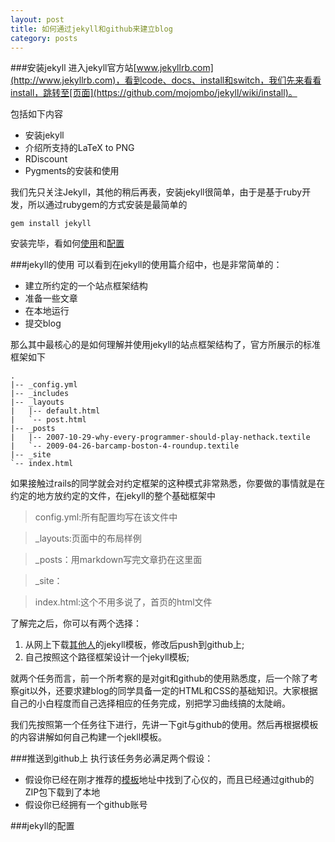 ```yaml
---
layout: post
title: 如何通过jekyll和github来建立blog
category: posts
---
```


###安装jekyll
进入jekyll官方站[www.jekyllrb.com](http://www.jekyllrb.com)，看到code、docs、install和switch，我们先来看看install，跳转至[页面](https://github.com/mojombo/jekyll/wiki/install)。

包括如下内容

- 安装jekyll
- 介绍所支持的LaTeX to PNG
- RDiscount
- Pygments的安装和使用

我们先只关注Jekyll，其他的稍后再表，安装jekyll很简单，由于是基于ruby开发，所以通过rubygem的方式安装是最简单的

	gem install jekyll

安装完毕，看如何[使用](https://github.com/mojombo/jekyll/wiki/usage)和[配置](https://github.com/mojombo/jekyll/wiki/configuration)

###jekyll的使用
可以看到在jekyll的使用篇介绍中，也是非常简单的：

- 建立所约定的一个站点框架结构
- 准备一些文章
- 在本地运行
- 提交blog

那么其中最核心的是如何理解并使用jekyll的站点框架结构了，官方所展示的标准框架如下

	.
	|-- _config.yml
	|-- _includes
	|-- _layouts
	|   |-- default.html
	|   `-- post.html
	|-- _posts
	|   |-- 2007-10-29-why-every-programmer-should-play-nethack.textile
	|   `-- 2009-04-26-barcamp-boston-4-roundup.textile
	|-- _site
	`-- index.html

如果接触过rails的同学就会对约定框架的这种模式非常熟悉，你要做的事情就是在约定的地方放约定的文件，在jekyll的整个基础框架中
>config.yml:所有配置均写在该文件中

>_layouts:页面中的布局样例

>_posts：用markdown写完文章扔在这里面

>_site：

>index.html:这个不用多说了，首页的html文件

了解完之后，你可以有两个选择：

1. 从网上下载[其他人](https://github.com/mojombo/jekyll/wiki/Sites)的jekyll模板，修改后push到github上;
2. 自己按照这个路径框架设计一个jekyll模板;

就两个任务而言，前一个所考察的是对git和github的使用熟悉度，后一个除了考察git以外，还要求建blog的同学具备一定的HTML和CSS的基础知识。大家根据自己的小白程度而自己选择相应的任务完成，别把学习曲线搞的太陡峭。

我们先按照第一个任务往下进行，先讲一下git与github的使用。然后再根据模板的内容讲解如何自己构建一个jekll模板。

###推送到github上
执行该任务务必满足两个假设：

- 假设你已经在刚才推荐的[模板](https://github.com/mojombo/jekyll/wiki/Sites)地址中找到了心仪的，而且已经通过github的ZIP包下载到了本地
- 假设你已经拥有一个github账号

###jekyll的配置
	
